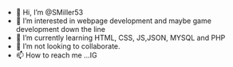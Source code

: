 - 👋 Hi, I’m @SMiller53
- 👀 I’m interested in webpage development and maybe game development down the line
- 🌱 I’m currently learning HTML, CSS, JS,JSON, MYSQL and PHP
- 💞️ I’m not looking to collaborate.
- 📫 How to reach me ...IG

<!---
SMiller53/SMiller53 is a ✨ special ✨ repository because its `README.md` (this file) appears on your GitHub profile.
You can click the Preview link to take a look at your changes.
--->
